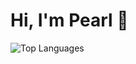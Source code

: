 # Hi, I'm Pearl 👋

<div align="left">

![Top Languages](https://github-readme-stats.vercel.app/api/top-langs/?username=pearl-natalia&layout=compact&card_width=333&theme=rose_pine](https://github-readme-stats.vercel.app/api/top-langs/?username=pearl-natalia&layout=compact&card_width=333&theme=rose_pine)https://github-readme-stats.vercel.app/api/top-langs/?username=pearl-natalia&layout=compact&card_width=333&theme=rose_pine)
</div>
